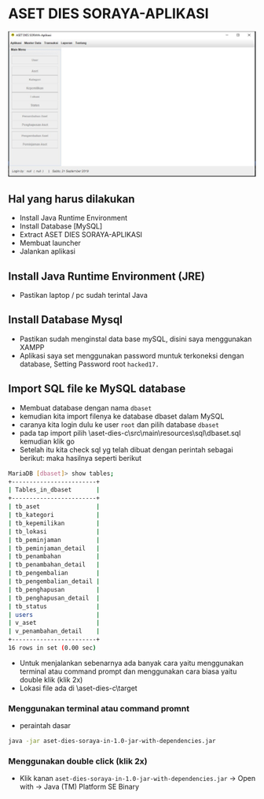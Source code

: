 # ASET DIES SORAYA-APLIKASI

![ASET DIES SORAYA-APLIKASI](/imgs/aset_dies.jpg)

## Hal yang harus dilakukan

* Install Java Runtime Environment
* Install Database [MySQL]
* Extract ASET DIES SORAYA-APLIKASI
* Membuat launcher
* Jalankan aplikasi

## Install Java Runtime Environment (JRE)

* Pastikan laptop / pc sudah terintal Java

## Install Database Mysql

* Pastikan sudah menginstal data base mySQL, disini saya menggunakan XAMPP
* Aplikasi saya set menggunakan password muntuk terkoneksi dengan database, Setting Password root ```hacked17.``` 

## Import SQL file ke MySQL database

* Membuat database dengan nama ```dbaset```
* kemudian kita import filenya ke database dbaset dalam MySQL
* caranya kita login dulu ke user ```root``` dan pilih database ```dbaset```
* pada tap import pilih \aset-dies-c\src\main\resources\sql\dbaset.sql kemudian klik go
* Setelah itu kita check sql yg telah dibuat dengan perintah sebagai berikut:
maka hasilnya seperti berikut

```bash
MariaDB [dbaset]> show tables;
+------------------------+
| Tables_in_dbaset       |
+------------------------+
| tb_aset                |
| tb_kategori            |
| tb_kepemilikan         |
| tb_lokasi              |
| tb_peminjaman          |
| tb_peminjaman_detail   |
| tb_penambahan          |
| tb_penambahan_detail   |
| tb_pengembalian        |
| tb_pengembalian_detail |
| tb_penghapusan         |
| tb_penghapusan_detail  |
| tb_status              |
| users                  |
| v_aset                 |
| v_penambahan_detail    |
+------------------------+
16 rows in set (0.00 sec)
```

* Untuk menjalankan sebenarnya ada banyak cara yaitu menggunakan terminal atau command prompt dan menggunakan cara biasa yaitu double klik (klik 2x)
* Lokasi file ada di \aset-dies-c\target

### Menggunakan terminal atau command promnt

* peraintah dasar

```bash
java -jar aset-dies-soraya-in-1.0-jar-with-dependencies.jar
```

### Menggunakan double click (klik 2x)

* Klik kanan ```aset-dies-soraya-in-1.0-jar-with-dependencies.jar``` -> Open with -> Java (TM) Platform SE Binary
